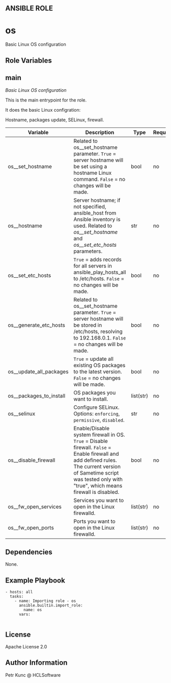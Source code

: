 ANSIBLE ROLE
------------

# os
Basic Linux OS configuration


Role Variables
--------------
## main

*Basic Linux OS configuration*

This is the main entrypoint for the role.

It does the basic Linux configration:

Hostname, packages update, SELinux, firewall.

| Variable | Description | Type | Required | Default |
| -------- | ----------- | ---- | -------- | ------- |
| os__set_hostname | Related to os__set_hostname parameter. `True` = server hostname will be set using a hostname Linux command.  `False` = no changes will be made. | bool | no | `False` |
| os__hostname | Server hostname; if not specified, ansible_host from Ansible inventory is used. Related to *os__set_hostname* and *os__set_etc_hosts* parameters. | str | no | `` |
| os__set_etc_hosts | `True` = adds records for all servers in ansible_play_hosts_all to /etc/hosts. `False` = no changes will be made. | bool | no | `False` |
| os__generate_etc_hosts | Related to os__set_hostname parameter. `True` = server hostname will be stored in /etc/hosts, resolving to 192.168.0.1.  `False` = no changes will be made. | bool | no | `False` |
| os__update_all_packages | `True` = update all existing OS packages to the latest version. `False` = no changes will be made. | bool | no | `True` |
| os__packages_to_install | OS packages you want to install. | list(str) | no | `[]` |
| os__selinux | Configure SELinux. Options: `enforcing`, `permissive`, `disabled`. | str | no | `enforcing` |
| os__disable_firewall | Enable/Disable system firewall in OS. `True` = Disable firewall. `False` = Enable firewall and add defined rules. The current version of Sametime script was tested only with "true", which means firewall is disabled. | bool | no | `False` |
| os__fw_open_services | Services you want to open in the Linux firewalld. | list(str) | no | `[]` |
| os__fw_open_ports | Ports you want to open in the Linux firewalld. | list(str) | no | `[]` |


Dependencies
------------
None.

Example Playbook
----------------
```
- hosts: all
  tasks:
    - name: Importing role - os
      ansible.builtin.import_role:
        name: os
      vars:
        
```


License
-------
Apache License 2.0


Author Information
------------------
Petr Kunc @ HCLSoftware
